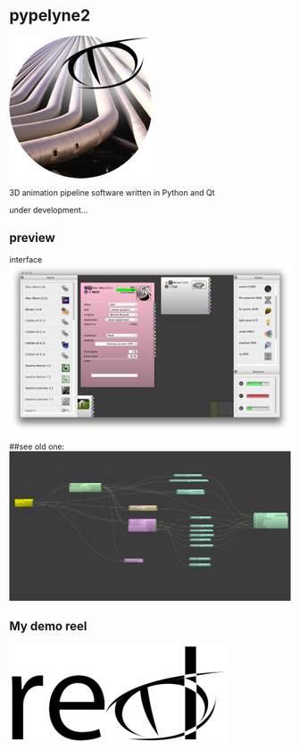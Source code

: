 # pypelyne2
![overview](/pypelyne2/doc/gitimg/pypelyne2.png)

3D animation pipeline software written in Python and Qt

under development...

## preview
interface
![overview](/pypelyne2/doc/gitimg/overview.png)

##see old one:
[![pypelyne1](/pypelyne2/doc/gitimg/pypelyne1.png)](https://github.com/michimussato/PyPELyNE)

## My demo reel
[![Reel](/pypelyne2/doc/gitimg/reel.png)](https://www.dropbox.com/s/lrhukj3f9l35c7a/MussatoMichael_DemoReel.mov?dl=0)
